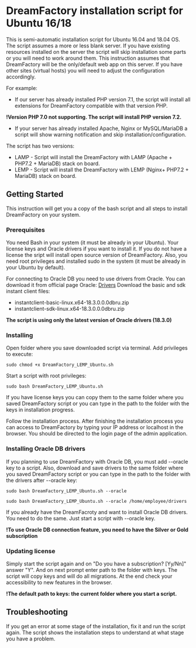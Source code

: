 # DreamFactory installation script for Ubuntu 16/18

This is semi-automatic installation script for Ubuntu 16.04 and 18.04 OS. The script assumes a more or less blank server. If you have existing resources installed on the server the script will skip installation some parts or you will need to work around them. This instruction assumes that  DreamFactory will be the only/default web app on this server. If you have other sites (virtual hosts) you will need to adjust the configuration accordingly.

For example: 
* If our server has already installed PHP version 7.1, the script will install all extensions for DreamFactory compatible with that version PHP.

**!Version PHP 7.0 not supporting. The script will install PHP version 7.2.**
* If your server has already installed Apache, Nginx or MySQL/MariaDB a script will show warning notification and skip installation/configuration.

The script has two versions:
* LAMP - Script will install the DreamFactory with LAMP (Apache + PHP7.2 + MariaDB) stack on board. 
* LEMP - Script will install the DreamFactory with LEMP (Nginx+ PHP7.2 + MariaDB) stack on board. 

## Getting Started

This instruction will get you a copy of the bash script and all steps to install DreamFactory on your system.

### Prerequisites

You need Bash in your system (it must be already in your Ubuntu). Your license keys and Oracle drivers if you want to install it. If you do not have a license the sript will install open source version of DreamFactory. Also, you need root privileges and installed sudo in the system (it must be already in your Ubuntu by default).

For connecting to Oracle DB you need to use drivers from Oracle. You can download it from official page Oracle:
[Drivers](https://www.oracle.com/technetwork/topics/linuxx86-64soft-092277.html) Download the basic and sdk instant client files:
* instantclient-basic-linux.x64-18.3.0.0.0dbru.zip
* instantclient-sdk-linux.x64-18.3.0.0.0dbru.zip

**The script is using only the latest version of Oracle drivers (18.3.0)**

### Installing

Open folder where you save downloaded script via terminal. Add privileges to execute:

```
sudo chmod +x DreamFactory_LEMP_Ubuntu.sh
```

Start a script with root privileges:

```
sudo bash DreamFactory_LEMP_Ubuntu.sh
```

If you have license keys you can copy them to the same folder where you saved DreamFactory script or you can type in the path to the folder with the keys in installation progress. 

Follow the installation process. 
After finishing the installation process you can access to DreamFactory by typing your IP address or localhost in the browser. You should be directed to the login page of the admin application.

### Installing Oracle DB drivers 

If you planning to use DreamFactory with Oracle DB, you must add --oracle key to a script. Also, download and save drivers to the same folder where you saved DreamFactory script or you can type in the path to the folder with the drivers after --oracle key:
```
sudo bash DreamFactory_LEMP_Ubuntu.sh --oracle
```

```
sudo bash DreamFactory_LEMP_Ubuntu.sh --oracle /home/employee/drivers
```
If you already have the DreamFacroty and want to install Oracle DB drivers. You need to do the same. Just start a script with --oracle key. 

**!To use Oracle DB connection feature, you need to have the Silver or Gold subscription**

### Updating license

Simply start the script again and on "Do you have a subscription? [Yy/Nn]" answer "Y". And on next prompt enter path to the folder with keys. The script will copy keys and will do all migrations. At the end check your accessibility to new features in the browser. 

**!The default path to keys: the current folder where you start a script.**

## Troubleshooting

If you get an error at some stage of the installation, fix it and run the script again. The script shows the installation steps to understand at what stage you have a problem.
